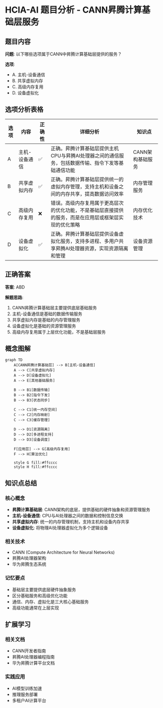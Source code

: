 # HCIA-AI 题目分析 - CANN昇腾计算基础层服务

## 题目内容

**问题**: 以下哪些选项属于CANN中昇腾计算基础层提供的服务？

**选项**:
- A. 主机-设备通信
- B. 共享虚拟内存
- C. 高级内存复用
- D. 设备虚拟化

## 选项分析表格

| 选项 | 内容 | 正确性 | 详细分析 | 知识点 |
|------|------|--------|----------|--------|
| A | 主机-设备通信 | ✅ | 正确。昇腾计算基础层提供主机CPU与昇腾AI处理器之间的通信服务，包括数据传输、指令下发等基础通信功能 | CANN架构基础服务 |
| B | 共享虚拟内存 | ✅ | 正确。昇腾计算基础层提供统一的虚拟内存管理，支持主机和设备之间的内存共享，提高数据访问效率 | 内存管理服务 |
| C | 高级内存复用 | ❌ | 错误。高级内存复用属于更高层次的优化功能，不是基础层直接提供的服务，而是在应用层或框架层实现的优化策略 | 内存优化技术 |
| D | 设备虚拟化 | ✅ | 正确。昇腾计算基础层提供设备虚拟化服务，支持多进程、多用户共享昇腾AI处理器资源，实现资源隔离和管理 | 设备资源管理 |

## 正确答案
**答案**: ABD

**解题思路**: 
1. CANN昇腾计算基础层主要提供底层基础服务
2. 主机-设备通信是基础的数据传输服务
3. 共享虚拟内存是基础的内存管理服务
4. 设备虚拟化是基础的资源管理服务
5. 高级内存复用属于上层优化功能，不是基础层服务

## 概念图解

```mermaid
graph TD
    A[CANN昇腾计算基础层] --> B[主机-设备通信]
    A --> C[共享虚拟内存]
    A --> D[设备虚拟化]
    A --> E[其他基础服务]
    
    B --> B1[数据传输]
    B --> B2[指令下发]
    B --> B3[状态同步]
    
    C --> C1[统一内存空间]
    C --> C2[内存映射]
    C --> C3[缓存管理]
    
    D --> D1[资源隔离]
    D --> D2[多进程支持]
    D --> D3[设备调度]
    
    F[应用层] --> G[高级内存复用]
    F --> H[算法优化]
    
    style G fill:#ffcccc
    style H fill:#ffcccc
```

## 知识点总结

### 核心概念
- **昇腾计算基础层**: CANN架构的底层，提供基础的硬件抽象和资源管理服务
- **主机-设备通信**: CPU与AI处理器之间的数据和控制信息交换
- **共享虚拟内存**: 统一的内存管理机制，支持主机和设备内存共享
- **设备虚拟化**: 将物理AI处理器虚拟化为多个逻辑设备

### 相关技术
- CANN (Compute Architecture for Neural Networks)
- 昇腾AI处理器架构
- 华为昇腾生态系统

### 记忆要点
- 基础层主要提供底层硬件抽象服务
- 区分基础服务和高级优化功能
- 通信、内存、虚拟化是三大核心基础服务
- 高级功能通常在上层实现

## 扩展学习

### 相关文档
- CANN开发者指南
- 昇腾AI处理器编程指南
- 华为昇腾计算平台文档

### 实践应用
- AI模型训练加速
- 推理服务部署
- 多租户AI计算平台